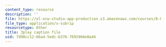 ```yaml
---
content_type: resource
description: ''
file: https://ol-ocw-studio-app-production.s3.amazonaws.com/courses/8-06-quantum-physics-iii-spring-2018/7d98cc1266a45edcb3767691904e0a44_6CeljmHgd0w.vtt
file_type: application/x-subrip
resourcetype: Other
title: 3play caption file
uid: 7d98cc12-66a4-5edc-b376-7691904e0a44
---
```

